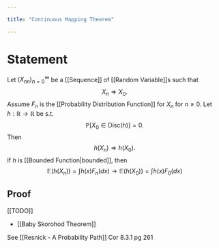 ```yaml
---

title: "Continuous Mapping Theorem"

---
```

# Statement
Let $({X_n}_{n})_{n=0}^{\infty}$ be a [[Sequence]] of [[Random Variable]]s such that 
$$X_{n} \Rightarrow X_{0}.$$
Assume $F_{n}$ is the [[Probability Distribution Function]] for $X_{n}$ for $n \geq 0$. Let $h: \mathbb{R} \to \mathbb{R}$ be s.t.
$$\mathbb{P}[X_{0} \in \text{Disc}(h)] = 0.$$
Then
$$h(X_{n}) \Rightarrow h(X_{0}).$$
If $h$ is [[Bounded Function|bounded]], then
$$\mathbb{E}(h(X_{n})) = \int\limits h(x) F_{n}(dx) \to \mathbb{E}(h(X_{0})) = \int\limits h(x) F_{0}(dx)$$

## Proof
[[TODO]]
- [[Baby Skorohod Theorem]]

See [[Resnick - A Probability Path]] Cor 8.3.1 pg 261